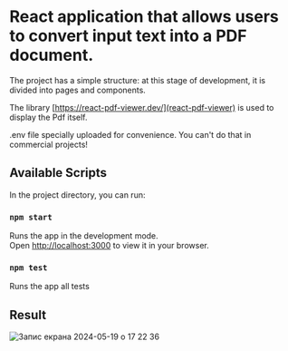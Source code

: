 # React application that allows users to convert input text into a PDF document.

The project has a simple structure: at this stage of development, it is divided into pages and components.

The library [https://react-pdf-viewer.dev/](react-pdf-viewer) is used to display the Pdf itself.

.env file specially uploaded for convenience. You can't do that in commercial projects!

## Available Scripts

In the project directory, you can run:

### `npm start`

Runs the app in the development mode.\
Open [http://localhost:3000](http://localhost:3000) to view it in your browser.

### `npm test`

Runs the app all tests

## Result

![Запис екрана 2024-05-19 о 17 22 36](https://github.com/musiienko25/pdfconverter/assets/42385970/45e4f045-83c9-4431-92ec-e3c7e048be72)
